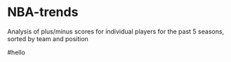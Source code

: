 # NBA-trends
Analysis of plus/minus scores for individual players for the past 5 seasons, sorted by team and position 

#hello 
